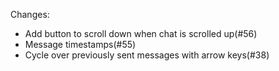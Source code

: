 Changes:
* Add button to scroll down when chat is scrolled up(#56)
* Message timestamps(#55)
* Cycle over previously sent messages with arrow keys(#38)
